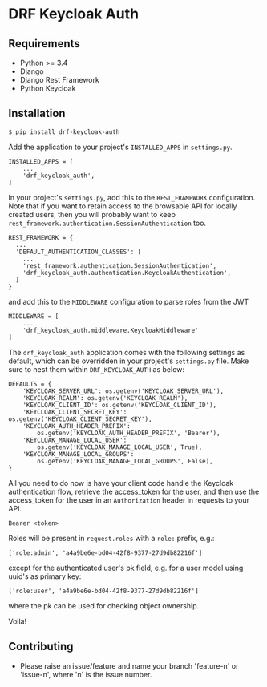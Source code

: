 # DRF Keycloak Auth

## Requirements


* Python >= 3.4
* Django
* Django Rest Framework
* Python Keycloak


## Installation

```
$ pip install drf-keycloak-auth
```

Add the application to your project's `INSTALLED_APPS` in `settings.py`.

```
INSTALLED_APPS = [
    ...
    'drf_keycloak_auth',
]
```

In your project's `settings.py`, add this to the `REST_FRAMEWORK` configuration. Note that if you want to retain access to the browsable API for locally created users, then you will probably want to keep `rest_framework.authentication.SessionAuthentication` too.

```
REST_FRAMEWORK = {
  ...
  'DEFAULT_AUTHENTICATION_CLASSES': [
    ...
    'rest_framework.authentication.SessionAuthentication',
    'drf_keycloak_auth.authentication.KeycloakAuthentication',
  ]
}
```

and add this to the `MIDDLEWARE` configuration to parse roles from the JWT

```
MIDDLEWARE = [
    ...
    'drf_keycloak_auth.middleware.KeycloakMiddleware'
]
```


The `drf_keycloak_auth` application comes with the following settings as default, which can be overridden in your project's `settings.py` file. Make sure to nest them within `DRF_KEYCLOAK_AUTH` as below:


```
DEFAULTS = {
    'KEYCLOAK_SERVER_URL': os.getenv('KEYCLOAK_SERVER_URL'),
    'KEYCLOAK_REALM': os.getenv('KEYCLOAK_REALM'),
    'KEYCLOAK_CLIENT_ID': os.getenv('KEYCLOAK_CLIENT_ID'),
    'KEYCLOAK_CLIENT_SECRET_KEY': os.getenv('KEYCLOAK_CLIENT_SECRET_KEY'),
    'KEYCLOAK_AUTH_HEADER_PREFIX':
        os.getenv('KEYCLOAK_AUTH_HEADER_PREFIX', 'Bearer'),
    'KEYCLOAK_MANAGE_LOCAL_USER':
        os.getenv('KEYCLOAK_MANAGE_LOCAL_USER', True),
    'KEYCLOAK_MANAGE_LOCAL_GROUPS':
        os.getenv('KEYCLOAK_MANAGE_LOCAL_GROUPS', False),
}
```

All you need to do now is have your client code handle the Keycloak authentication flow, retrieve the access_token for the user, and then use the access_token for the user in an `Authorization` header in requests to your API.

```
Bearer <token>
```

Roles will be present in `request.roles` with a `role:` prefix, e.g.:

```
['role:admin', 'a4a9be6e-bd04-42f8-9377-27d9db82216f']
```

except for the authenticated user's pk field, e.g. for a user model using uuid's as primary key:

```
['role:user', 'a4a9be6e-bd04-42f8-9377-27d9db82216f']
```

where the pk can be used for checking object ownership.


Voila!

## Contributing

* Please raise an issue/feature and name your branch 'feature-n' or 'issue-n', where 'n' is the issue number.
